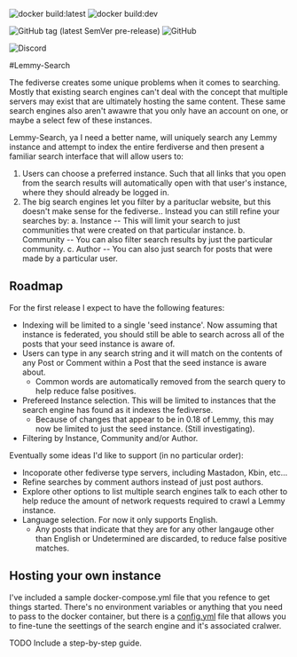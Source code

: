 ![docker build:latest](https://github.com/marsara9/lemmy-search/actions/workflows/build-latest.yml/badge.svg)
![docker build:dev](https://github.com/marsara9/lemmy-search/actions/workflows/build-dev.yml/badge.svg)

![GitHub tag (latest SemVer pre-release)](https://img.shields.io/github/v/tag/marsara9/lemmy-search)
![GitHub](https://img.shields.io/github/license/marsara9/lemmy-search)

![Discord](https://discord.gg/TW332maubQ)

#Lemmy-Search

The fediverse creates some unique problems when it comes to searching.  Mostly that existing search engines can't deal with the concept that multiple servers may exist that are ultimately hosting the same content.  These same search engines also aren't awawre that you only have an account on one, or maybe a select few of these instances.

Lemmy-Search, ya I need a better name, will uniquely search any Lemmy instance and attempt to index the entire ferdiverse and then present a familiar search interface that will allow users to:

1. Users can choose a preferred instance.  Such that all links that you open from the search results will automatically open with that user's instance, where they should already be logged in.
2. The big search engines let you filter by a parituclar website, but this doesn't make sense for the fediverse.. Instead you can still refine your searches by:
    a. Instance -- This will limit your search to just communities that were created on that particular instance.
    b. Community -- You can also filter search results by just the particular community.
    c. Author -- You can also just search for posts that were made by a particular user.

## Roadmap

For the first release I expect to have the following features:

* Indexing will be limited to a single 'seed instance'.  Now assuming that instance is federated, you should still be able to search across all of the posts that your seed instance is aware of.
* Users can type in any search string and it will match on the contents of any Post or Comment within a Post that the seed instance is aware about.
  * Common words are automatically removed from the search query to help reduce false positives.
* Prefereed Instance selection.  This will be limited to instances that the search engine has found as it indexes the fediverse.
  * Because of changes that appear to be in 0.18 of Lemmy, this may now be limited to just the seed instance.  (Still investigating).
* Filtering by Instance, Community and/or Author.


Eventually some ideas I'd like to support (in no particular order):

* Incoporate other fediverse type servers, including Mastadon, Kbin, etc...
* Refine searches by comment authors instead of just post authors.
* Explore other options to list multiple search engines talk to each other to help reduce the amount of network requests required to crawl a Lemmy instance.
* Language selection.  For now it only supports English.
  * Any posts that indicate that they are for any other langauge other than English or Undetermined are discarded, to reduce false positive matches.

## Hosting your own instance

I've included a sample docker-compose.yml file that you refence to get things started.  There's no environment variables or anything that you need to pass to the docker container, but there is a [config.yml](./config/config.yml) file that allows you to fine-tune the seettings of the search engine and it's associated cralwer.

TODO Include a step-by-step guide.
